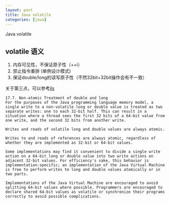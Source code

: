 ```yaml
---
layout: post
title: Java volatile
categories: [java]
---
```

Java volatile

## volatile 语义

1. 内存可见性，不保证原子性（++i）
2. 禁止指令重排 (单例设计模式)
3. 保证double/long的读写原子性（不然32bit+32bit操作会有不一致）

关于第三点，可以参考[jls](https://docs.oracle.com/javase/specs/jls/se7/html/jls-17.html#jls-17.7)

```
17.7. Non-atomic Treatment of double and long
For the purposes of the Java programming language memory model, a single write to a non-volatile long or double value is treated as two separate writes: one to each 32-bit half. This can result in a situation where a thread sees the first 32 bits of a 64-bit value from one write, and the second 32 bits from another write.

Writes and reads of volatile long and double values are always atomic.

Writes to and reads of references are always atomic, regardless of whether they are implemented as 32-bit or 64-bit values.

Some implementations may find it convenient to divide a single write action on a 64-bit long or double value into two write actions on adjacent 32-bit values. For efficiency's sake, this behavior is implementation-specific; an implementation of the Java Virtual Machine is free to perform writes to long and double values atomically or in two parts.

Implementations of the Java Virtual Machine are encouraged to avoid splitting 64-bit values where possible. Programmers are encouraged to declare shared 64-bit values as volatile or synchronize their programs correctly to avoid possible complications.
```